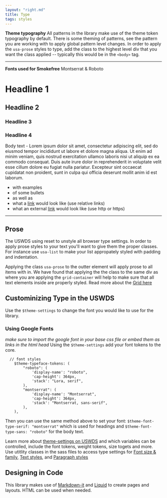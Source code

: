 ```yaml
---
layout: "right.md"
title: Type
tags: styles
---
```

<div class="usa-prose">

**Theme typography**
All patterns in the library make use of the theme token typography by default. There is some theming of patterns, see the pattern you are working with to apply global pattern level changes. In order to apply the `usa-prose` styles to type, add the class to the highest level div that you want the class applied -- typically this would be in the `<body>` tag.

---
**Fonts used for Smokefree**
Montserrat & Roboto

# Headline 1

## Headline 2

### Headline 3

### Headline 4
Body text - Lorem ipsum dolor sit amet, consectetur adipiscing elit, sed do eiusmod tempor incididunt ut labore et dolore magna aliqua. Ut enim ad minim veniam, quis nostrud exercitation ullamco laboris nisi ut aliquip ex ea commodo consequat. Duis aute irure dolor in reprehenderit in voluptate velit esse cillum dolore eu fugiat nulla pariatur. Excepteur sint occaecat cupidatat non proident, sunt in culpa qui officia deserunt mollit anim id est laborum.

- with examples
- of some bullets
- as well as
- what a [link](/) would look like (use relative links)
- what an external [link](https://somesite.com) would look like (use http or https)

---

## Prose
The USWDS using reset to unstyle all browser type settings. In order to apply prose styles to your text you'll want to give them the proper classes. For instance use `usa-list` to make your list appropately styled with padding and indentation.

Applying the class `usa-prose` to the outter element will apply prose to all items with in. We have found that applying the the class to the same div as where you are applying the `grid-container` will help to make sure that all text elements inside are properly styled. Read more about the [Grid here](/library/styles/grid/)

## Custominizing Type in the USWDS
Use the `$theme-settings` to change the font you would like to use for the library. 


### Using Google Fonts
_make sure to import the google font in your base css file or embed them as links in the html head_
Using the `$theme-settings` add your font tokens to the core.

```
  // font styles
    $theme-typeface-tokens: (
        "roboto": (
            'display-name': "roboto", 
            'cap-height': 364px,
            'stack': "Lora, serif",
        ),
        "montserrat": (
            'display-name': "Montserrat", 
            'cap-height': 364px,
            'stack': "Montserrat, sans-serif",
        ),
    ),
```

Then you can use the same method above to set your font: `$theme-font-type-serif: "montserrat"` which is used for headings and `$theme-font-type-sans: "roboto"` for the body text. 

Learn more about [theme-settings on USWDS](https://designsystem.digital.gov/documentation/settings/#typography-settings) and which variables can be controlled, include the font tokens, weight tokens, size togets and more. Use utitlity classes in the sass files to access type settings for [Font size & family](https://designsystem.digital.gov/utilities/font-size-and-family/), [Text styles](https://designsystem.digital.gov/utilities/text-styles/), and [Paragraph styles](https://designsystem.digital.gov/utilities/paragraph-styles/)

## Designing in Code
This library makes use of [Markdown-it](https://markdown-it.github.io/) and [Liquid](/https://cloudcannon.com/cheat-sheets/jekyll/) to create pages and layouts. HTML can be used when needed.

</div>